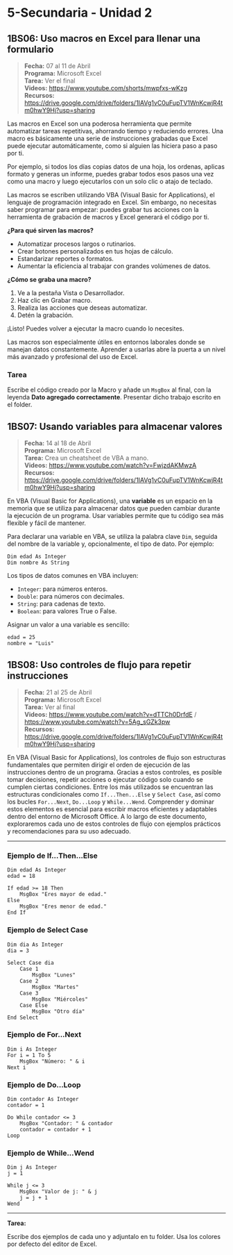 # 5-Secundaria - Unidad 2

## 1BS06: Uso macros en Excel para llenar una formulario

> <i class="bi bi-calendar"></i> **Fecha:** 07 al 11 de Abril<br><i class="bi bi-laptop"></i> **Programa:** Microsoft Excel<br><i class="bi bi-clipboard-check"></i> **Tarea:** Ver el final<br><i class="bi bi-youtube txt-red"></i> **Videos:** https://www.youtube.com/shorts/mwpfxs-wKzg<br> <i class="bi bi-backpack"></i> **Recursos:** https://drive.google.com/drive/folders/1IAVg1vC0uFupTV1WnKcwjR4tm0hwY9Hj?usp=sharing

Las macros en Excel son una poderosa herramienta que permite automatizar tareas repetitivas, ahorrando tiempo y reduciendo errores. Una macro es básicamente una serie de instrucciones grabadas que Excel puede ejecutar automáticamente, como si alguien las hiciera paso a paso por ti.

Por ejemplo, si todos los días copias datos de una hoja, los ordenas, aplicas formato y generas un informe, puedes grabar todos esos pasos una vez como una macro y luego ejecutarlos con un solo clic o atajo de teclado.

Las macros se escriben utilizando VBA (Visual Basic for Applications), el lenguaje de programación integrado en Excel. Sin embargo, no necesitas saber programar para empezar: puedes grabar tus acciones con la herramienta de grabación de macros y Excel generará el código por ti.

**¿Para qué sirven las macros?**

- Automatizar procesos largos o rutinarios.
- Crear botones personalizados en tus hojas de cálculo.
- Estandarizar reportes o formatos.
- Aumentar la eficiencia al trabajar con grandes volúmenes de datos.

**¿Cómo se graba una macro?**

1. Ve a la pestaña Vista o Desarrollador.
2. Haz clic en Grabar macro.
3. Realiza las acciones que deseas automatizar.
4. Detén la grabación.

¡Listo! Puedes volver a ejecutar la macro cuando lo necesites.

Las macros son especialmente útiles en entornos laborales donde se manejan datos constantemente. Aprender a usarlas abre la puerta a un nivel más avanzado y profesional del uso de Excel.

### Tarea

Escribe el código creado por la Macro y añade un `MsgBox` al final, con la leyenda **Dato agregado correctamente**. Presentar dicho trabajo escrito en el folder.

<div class="currentTheme">

## 1BS07: Usando variables para almacenar valores

> <i class="bi bi-calendar"></i> **Fecha:** 14 al 18 de Abril<br><i class="bi bi-laptop"></i> **Programa:** Microsoft Excel<br><i class="bi bi-clipboard-check"></i> **Tarea:** Crea un cheatsheet de VBA a mano.<br><i class="bi bi-youtube txt-red"></i> **Videos:** https://www.youtube.com/watch?v=FwjzdAKMwzA<br> <i class="bi bi-backpack"></i> **Recursos:** https://drive.google.com/drive/folders/1IAVg1vC0uFupTV1WnKcwjR4tm0hwY9Hj?usp=sharing

En VBA (Visual Basic for Applications), una **variable** es un espacio en la memoria que se utiliza para almacenar datos que pueden cambiar durante la ejecución de un programa. Usar variables permite que tu código sea más flexible y fácil de mantener.

Para declarar una variable en VBA, se utiliza la palabra clave `Dim`, seguida del nombre de la variable y, opcionalmente, el tipo de dato. Por ejemplo:

```vba
Dim edad As Integer
Dim nombre As String
```

Los tipos de datos comunes en VBA incluyen:

- `Integer`: para números enteros.
- `Double`: para números con decimales.
- `String`: para cadenas de texto.
- `Boolean`: para valores True o False.

Asignar un valor a una variable es sencillo:

```vba
edad = 25
nombre = "Luis"
```

</div>

## 1BS08: Uso controles de flujo para repetir instrucciones

> <i class="bi bi-calendar"></i> **Fecha:** 21 al 25 de Abril<br><i class="bi bi-laptop"></i> **Programa:** Microsoft Excel<br><i class="bi bi-clipboard-check"></i> **Tarea:** Ver al final<br><i class="bi bi-youtube txt-red"></i> **Videos:** https://www.youtube.com/watch?v=dTTCh0DrfdE / https://www.youtube.com/watch?v=5Ag_sGZk3pw<br> <i class="bi bi-backpack"></i> **Recursos:** https://drive.google.com/drive/folders/1IAVg1vC0uFupTV1WnKcwjR4tm0hwY9Hj?usp=sharing

En VBA (Visual Basic for Applications), los controles de flujo son estructuras fundamentales que permiten dirigir el orden de ejecución de las instrucciones dentro de un programa. Gracias a estos controles, es posible tomar decisiones, repetir acciones o ejecutar código solo cuando se cumplen ciertas condiciones. Entre los más utilizados se encuentran las estructuras condicionales como `If...Then...Else` y `Select Case`, así como los bucles `For...Next`, `Do...Loop` y `While...Wend`. Comprender y dominar estos elementos es esencial para escribir macros eficientes y adaptables dentro del entorno de Microsoft Office. A lo largo de este documento, exploraremos cada uno de estos controles de flujo con ejemplos prácticos y recomendaciones para su uso adecuado.

---

### Ejemplo de If...Then...Else
```vba
Dim edad As Integer
edad = 18

If edad >= 18 Then
    MsgBox "Eres mayor de edad."
Else
    MsgBox "Eres menor de edad."
End If
```

### Ejemplo de Select Case
```vba
Dim dia As Integer
dia = 3

Select Case dia
    Case 1
        MsgBox "Lunes"
    Case 2
        MsgBox "Martes"
    Case 3
        MsgBox "Miércoles"
    Case Else
        MsgBox "Otro día"
End Select
```

### Ejemplo de For...Next
```vba
Dim i As Integer
For i = 1 To 5
    MsgBox "Número: " & i
Next i
```

### Ejemplo de Do...Loop
```vba
Dim contador As Integer
contador = 1

Do While contador <= 3
    MsgBox "Contador: " & contador
    contador = contador + 1
Loop
```

### Ejemplo de While...Wend
```vba
Dim j As Integer
j = 1

While j <= 3
    MsgBox "Valor de j: " & j
    j = j + 1
Wend
```

---

**Tarea:**

Escribe dos ejemplos de cada uno y adjuntalo en tu folder. Usa los colores por defecto del editor de Excel.